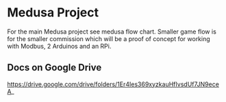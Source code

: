 # Medusa Project

For the main Medusa project see medusa flow chart.
Smaller game flow is for the smaller commission which will be a proof of concept for working with Modbus, 2 Arduinos and an RPi.

## Docs on Google Drive

https://drive.google.com/drive/folders/1Er4Ies369xyzkauHfIvsdUf7JN9eceA_



